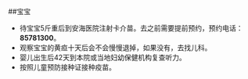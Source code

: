 ##宝宝

- 待宝宝5斤重后到安海医院注射卡介苗。去之前需要提前预约，预约电话：**85781300**。
- 观察宝宝的黄疸十天后会不会慢慢退掉，如果没有，去找儿科。
- 婴儿出生后42天到本院或当地妇幼保健机构复查听力。
- 按照儿童预防接种证接种疫苗。
